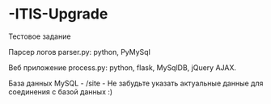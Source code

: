 # -ITIS-Upgrade
 Тестовое задание
 
 Парсер логов parser.py: python, PyMySql
 
 Веб приложение process.py: python, flask, MySqlDB, jQuery AJAX.

 База данных MySQL - /site - Не забудьте указать актуальные данные для соединения с базой данных :)

